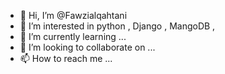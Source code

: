 - 👋 Hi, I’m @Fawzialqahtani
- 👀 I’m interested in python , Django , MangoDB , 
- 🌱 I’m currently learning ...
- 💞️ I’m looking to collaborate on ...
- 📫 How to reach me ...

<!---
Fawzialqahtani/Fawzialqahtani is a ✨ special ✨ repository because its `README.md` (this file) appears on your GitHub profile.
You can click the Preview link to take a look at your changes.
--->
